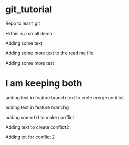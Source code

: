 # git_tutorial
Repo to learn git

Hi this is a small demo

Adding some text

Adding some more text to the read me file.

Adding some more test




# I am keeping both
adding text in feature branch
text to crete merge conflict

adding text in feature branchg

adding some txt to make conflict


Adding text to create conflict2








Adding txt for conflict 2

